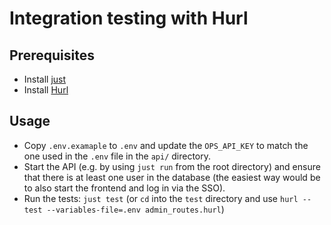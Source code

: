 # Integration testing with Hurl
## Prerequisites
- Install [just](https://github.com/casey/just)
- Install [Hurl](https://hurl.dev/)

## Usage
- Copy `.env.examaple` to `.env` and update the `OPS_API_KEY` to match the one used in the `.env` file in the `api/` directory.
- Start the API (e.g. by using `just run` from the root directory) and ensure that there is at least one user in the database (the easiest way would be to also start the frontend and log in via the SSO).
- Run the tests: `just test` (or `cd` into the `test` directory and use `hurl --test --variables-file=.env admin_routes.hurl`)